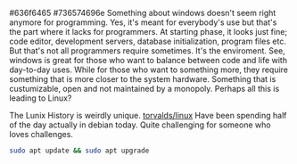 #636f6465 #736574696e 
Something about windows doesn't seem right anymore for programming. Yes, it's meant for everybody's use but that's the part where it lacks for programmers. At starting phase, it looks just fine; code editor, development servers, database initialization, program files etc. But that's not all programmers require sometimes. It's the enviroment. See, windows is great for those who want to balance between code and life with day-to-day uses. While for those who want to something more, they require something that is more closer to the system hardware. Something that is custumizable, open and not maintained by a monopoly. Perhaps all this is leading to Linux?

The Lunix History is weirdly unique. [torvalds/linux](https://github.com/torvalds/linux)
Have been spending half of the day actually in debian today. Quite challenging for someone who loves challenges.

```bash
sudo apt update && sudo apt upgrade
```